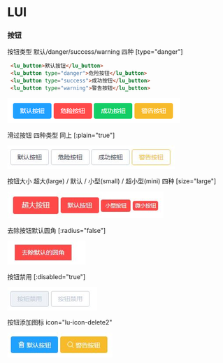# LUI
### 按钮
<p>按钮类型 默认/danger/success/warning 四种 [type="danger"]</p>

```html
 <lu_button>默认按钮</lu_button>
 <lu_button type="danger">危险按钮</lu_button>
 <lu_button type="success">成功按钮</lu_button>
 <lu_button type="warning">警告按钮</lu_button>
```

<img src="./static/img/button-1.jpg" />

<p>滑过按钮 四种类型 同上 [:plain="true"]</p>

<img src="./static/img/button-2.jpg" />

<p>按钮大小 超大(large) / 默认 / 小型(small) / 超小型(mini) 四种 [size="large"]</p>

<img src="./static/img/button-3.jpg" />

<p>去除按钮默认圆角 [:radius="false"]</p>

<img src="./static/img/button-4.jpg" />

<p>按钮禁用 [:disabled="true"]</p>

<img src="./static/img/button-5.jpg" />

<p>按钮添加图标 icon="lu-icon-delete2"</p>

<img src="./static/img/button-6.jpg" />